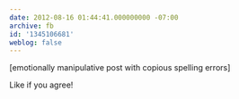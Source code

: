```yaml
---
date: 2012-08-16 01:44:41.000000000 -07:00
archive: fb
id: '1345106681'
weblog: false
---
```


[emotionally manipulative post with copious spelling errors]

Like if you agree!
